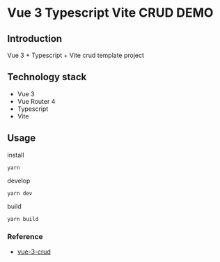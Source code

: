 # Vue 3 Typescript Vite CRUD DEMO

## Introduction

Vue 3 + Typescript + Vite crud template project

## Technology stack

- Vue 3
- Vue Router 4
- Typescript
- Vite

## Usage

install
```shell
yarn
```
develop
```shell
yarn dev
```
build
```shell
yarn build
```

### Reference
- [vue-3-crud](https://bezkoder.com/vue-3-crud/)